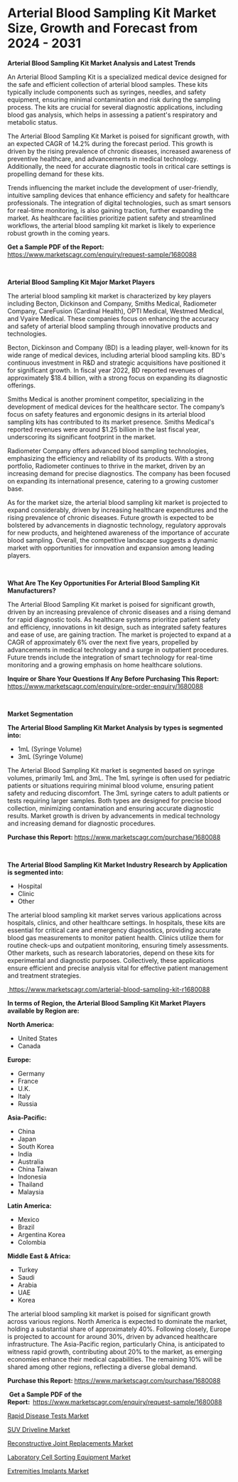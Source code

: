 <p><h1>Arterial Blood Sampling Kit Market Size, Growth and Forecast from 2024 - 2031</h1></p><p><strong>Arterial Blood Sampling Kit Market Analysis and Latest Trends</strong></p>
<p><p>An Arterial Blood Sampling Kit is a specialized medical device designed for the safe and efficient collection of arterial blood samples. These kits typically include components such as syringes, needles, and safety equipment, ensuring minimal contamination and risk during the sampling process. The kits are crucial for several diagnostic applications, including blood gas analysis, which helps in assessing a patient's respiratory and metabolic status.</p><p>The Arterial Blood Sampling Kit Market is poised for significant growth, with an expected CAGR of 14.2% during the forecast period. This growth is driven by the rising prevalence of chronic diseases, increased awareness of preventive healthcare, and advancements in medical technology. Additionally, the need for accurate diagnostic tools in critical care settings is propelling demand for these kits.</p><p>Trends influencing the market include the development of user-friendly, intuitive sampling devices that enhance efficiency and safety for healthcare professionals. The integration of digital technologies, such as smart sensors for real-time monitoring, is also gaining traction, further expanding the market. As healthcare facilities prioritize patient safety and streamlined workflows, the arterial blood sampling kit market is likely to experience robust growth in the coming years.</p></p>
<p><strong>Get a Sample PDF of the Report:&nbsp;</strong> <a href="https://www.marketscagr.com/enquiry/request-sample/1680088?utm_campaign=1411&utm_medium=2&utm_source=Github&utm_content=ia&utm_term=14102024&utm_id=arterial-blood-sampling-kit">https://www.marketscagr.com/enquiry/request-sample/1680088</a></p>
<p>&nbsp;</p>
<p><strong>Arterial Blood Sampling Kit Major Market Players</strong></p>
<p><p>The arterial blood sampling kit market is characterized by key players including Becton, Dickinson and Company, Smiths Medical, Radiometer Company, CareFusion (Cardinal Health), OPTI Medical, Westmed Medical, and Vyaire Medical. These companies focus on enhancing the accuracy and safety of arterial blood sampling through innovative products and technologies.</p><p>Becton, Dickinson and Company (BD) is a leading player, well-known for its wide range of medical devices, including arterial blood sampling kits. BD's continuous investment in R&D and strategic acquisitions have positioned it for significant growth. In fiscal year 2022, BD reported revenues of approximately $18.4 billion, with a strong focus on expanding its diagnostic offerings.</p><p>Smiths Medical is another prominent competitor, specializing in the development of medical devices for the healthcare sector. The company’s focus on safety features and ergonomic designs in its arterial blood sampling kits has contributed to its market presence. Smiths Medical's reported revenues were around $1.25 billion in the last fiscal year, underscoring its significant footprint in the market.</p><p>Radiometer Company offers advanced blood sampling technologies, emphasizing the efficiency and reliability of its products. With a strong portfolio, Radiometer continues to thrive in the market, driven by an increasing demand for precise diagnostics. The company has been focused on expanding its international presence, catering to a growing customer base.</p><p>As for the market size, the arterial blood sampling kit market is projected to expand considerably, driven by increasing healthcare expenditures and the rising prevalence of chronic diseases. Future growth is expected to be bolstered by advancements in diagnostic technology, regulatory approvals for new products, and heightened awareness of the importance of accurate blood sampling. Overall, the competitive landscape suggests a dynamic market with opportunities for innovation and expansion among leading players.</p></p>
<p>&nbsp;</p>
<p><strong>What Are The Key Opportunities For Arterial Blood Sampling Kit Manufacturers?</strong></p>
<p><p>The Arterial Blood Sampling Kit market is poised for significant growth, driven by an increasing prevalence of chronic diseases and a rising demand for rapid diagnostic tools. As healthcare systems prioritize patient safety and efficiency, innovations in kit design, such as integrated safety features and ease of use, are gaining traction. The market is projected to expand at a CAGR of approximately 6% over the next five years, propelled by advancements in medical technology and a surge in outpatient procedures. Future trends include the integration of smart technology for real-time monitoring and a growing emphasis on home healthcare solutions.</p></p>
<p><strong>Inquire or Share Your Questions If Any Before Purchasing This Report:</strong> <a href="https://www.marketscagr.com/enquiry/pre-order-enquiry/1680088?utm_campaign=1411&utm_medium=2&utm_source=Github&utm_content=ia&utm_term=14102024&utm_id=arterial-blood-sampling-kit">https://www.marketscagr.com/enquiry/pre-order-enquiry/1680088</a></p>
<p>&nbsp;</p>
<p><strong>Market Segmentation</strong></p>
<p><strong>The Arterial Blood Sampling Kit Market Analysis by types is segmented into:</strong></p>
<p><ul><li>1mL (Syringe Volume)</li><li>3mL (Syringe Volume)</li></ul></p>
<p><p>The Arterial Blood Sampling Kit market is segmented based on syringe volumes, primarily 1mL and 3mL. The 1mL syringe is often used for pediatric patients or situations requiring minimal blood volume, ensuring patient safety and reducing discomfort. The 3mL syringe caters to adult patients or tests requiring larger samples. Both types are designed for precise blood collection, minimizing contamination and ensuring accurate diagnostic results. Market growth is driven by advancements in medical technology and increasing demand for diagnostic procedures.</p></p>
<p><strong>Purchase this Report:&nbsp;</strong><a href="https://www.marketscagr.com/purchase/1680088?utm_campaign=1411&utm_medium=2&utm_source=Github&utm_content=ia&utm_term=14102024&utm_id=arterial-blood-sampling-kit">https://www.marketscagr.com/purchase/1680088</a></p>
<p>&nbsp;</p>
<p><strong>The Arterial Blood Sampling Kit Market Industry Research by Application is segmented into:</strong></p>
<p><ul><li>Hospital</li><li>Clinic</li><li>Other</li></ul></p>
<p><p>The arterial blood sampling kit market serves various applications across hospitals, clinics, and other healthcare settings. In hospitals, these kits are essential for critical care and emergency diagnostics, providing accurate blood gas measurements to monitor patient health. Clinics utilize them for routine check-ups and outpatient monitoring, ensuring timely assessments. Other markets, such as research laboratories, depend on these kits for experimental and diagnostic purposes. Collectively, these applications ensure efficient and precise analysis vital for effective patient management and treatment strategies.</p></p>
<p><a href="https://www.marketscagr.com/arterial-blood-sampling-kit-r1680088?utm_campaign=1411&utm_medium=2&utm_source=Github&utm_content=ia&utm_term=14102024&utm_id=arterial-blood-sampling-kit">&nbsp;https://www.marketscagr.com/arterial-blood-sampling-kit-r1680088</a></p>
<p><strong>In terms of Region, the Arterial Blood Sampling Kit Market Players available by Region are:</strong></p>
<p>
    <p> <strong> North America: </strong>
        <ul>
            <li>United States</li>
            <li>Canada</li>
        </ul>
        </p> 
    <p> <strong> Europe: </strong>
        <ul>
            <li>Germany</li>
            <li>France</li>
            <li>U.K.</li>
            <li>Italy</li>
            <li>Russia</li>
        </ul>
        </p> 
    <p> <strong> Asia-Pacific: </strong>
        <ul>
            <li>China</li>
            <li>Japan</li>
            <li>South Korea</li>
            <li>India</li>
            <li>Australia</li>
            <li>China Taiwan</li>
            <li>Indonesia</li>
            <li>Thailand</li>
            <li>Malaysia</li>
        </ul>
        </p> 
    <p> <strong> Latin America: </strong>
        <ul>
            <li>Mexico</li>
            <li>Brazil</li>
            <li>Argentina Korea</li>
            <li>Colombia</li>
        </ul>
        </p> 
    <p> <strong> Middle East & Africa: </strong>
        <ul>
            <li>Turkey</li>
            <li>Saudi</li>
            <li>Arabia</li>
            <li>UAE</li>
            <li>Korea</li>
        </ul>
    </p>
    </p>
<p><p>The arterial blood sampling kit market is poised for significant growth across various regions. North America is expected to dominate the market, holding a substantial share of approximately 40%. Following closely, Europe is projected to account for around 30%, driven by advanced healthcare infrastructure. The Asia-Pacific region, particularly China, is anticipated to witness rapid growth, contributing about 20% to the market, as emerging economies enhance their medical capabilities. The remaining 10% will be shared among other regions, reflecting a diverse global demand.</p></p>
<p><strong>Purchase this Report: </strong><a href="https://www.marketscagr.com/purchase/1680088?utm_campaign=1411&utm_medium=2&utm_source=Github&utm_content=ia&utm_term=14102024&utm_id=arterial-blood-sampling-kit">https://www.marketscagr.com/purchase/1680088</a></p>
<p>&nbsp;<strong>Get a Sample PDF of the Report:&nbsp;&nbsp;</strong><a href="https://www.marketscagr.com/enquiry/request-sample/1680088?utm_campaign=1411&utm_medium=2&utm_source=Github&utm_content=ia&utm_term=14102024&utm_id=arterial-blood-sampling-kit">https://www.marketscagr.com/enquiry/request-sample/1680088</a></p>
<p><strong></strong></p>
<p><p><a href="https://github.com/BryceTownsendr/Market-Research-Report-List-6/blob/main/rapid-disease-tests-market.md?utm_campaign=1411&utm_medium=2&utm_source=Github&utm_content=ia&utm_term=14102024&utm_id=arterial-blood-sampling-kit">Rapid Disease Tests Market</a></p><p><a href="https://www.linkedin.com/pulse/global-suv-driveline-market-analysis-trends-forecasts-growth-opportunities-bde9c?trk=public_post_embed_feed-article-content&utm_campaign=1411&utm_medium=2&utm_source=Github&utm_content=ia&utm_term=14102024&utm_id=arterial-blood-sampling-kit">SUV Driveline Market</a></p><p><a href="https://www.linkedin.com/pulse/reconstructive-joint-replacements-industry-sector-market-dynamics-gvioc?utm_campaign=1411&utm_medium=2&utm_source=Github&utm_content=ia&utm_term=14102024&utm_id=arterial-blood-sampling-kit">Reconstructive Joint Replacements Market</a></p><p><a href="https://github.com/malika4dt4reta/Market-Research-Report-List-1/blob/main/laboratory-cell-sorting-equipment-market.md?utm_campaign=1411&utm_medium=2&utm_source=Github&utm_content=ia&utm_term=14102024&utm_id=arterial-blood-sampling-kit">Laboratory Cell Sorting Equipment Market</a></p><p><a href="https://www.linkedin.com/pulse/extremities-implants-market-overview-forecast-2024-2031-detailed-l2jbc?utm_campaign=1411&utm_medium=2&utm_source=Github&utm_content=ia&utm_term=14102024&utm_id=arterial-blood-sampling-kit">Extremities Implants Market</a></p></p>